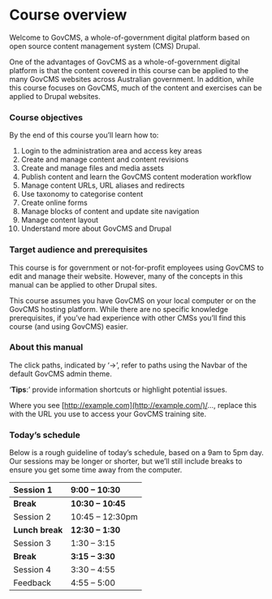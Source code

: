 # Course overview

Welcome to GovCMS, a whole-of-government digital platform based on open source content management system \(CMS\) Drupal.

One of the advantages of GovCMS as a whole-of-government digital platform is that the content covered in this course can be applied to the many GovCMS websites across Australian government. In addition, while this course focuses on GovCMS, much of the content and exercises can be applied to Drupal websites.

### Course objectives

By the end of this course you’ll learn how to:

1. Login to the administration area and access key areas
2. Create and manage content and content revisions
3. Create and manage files and media assets
4. Publish content and learn the GovCMS content moderation workflow
5. Manage content URLs, URL aliases and redirects
6. Use taxonomy to categorise content
7. Create online forms
8. Manage blocks of content and update site navigation
9. Manage content layout
10. Understand more about GovCMS and Drupal

### Target audience and prerequisites

This course is for government or not-for-profit employees using GovCMS to edit and manage their website. However, many of the concepts in this manual can be applied to other Drupal sites.

This course assumes you have GovCMS on your local computer or on the GovCMS hosting platform. While there are no specific knowledge prerequisites, if you’ve had experience with other CMSs you’ll find this course \(and using GovCMS\) easier.

### About this manual

The click paths, indicated by ‘→’, refer to paths using the Navbar of the default GovCMS admin theme.

‘**Tips**:’ provide information shortcuts or highlight potential issues.

Where you see [http://example.com](http://example.com/)/..., replace this with the URL you use to access your GovCMS training site.

### Today’s schedule

Below is a rough guideline of today’s schedule, based on a 9am to 5pm day. Our sessions may be longer or shorter, but we’ll still include breaks to ensure you get some time away from the computer.

| Session 1 | 9:00 – 10:30 |
| :--- | :--- |
| **Break** | **10:30 – 10:45** |
| Session 2 | 10:45 – 12:30pm |
| **Lunch break** | **12:30 – 1:30** |
| Session 3 | 1:30 – 3:15 |
| **Break** | **3:15 – 3:30** |
| Session 4 | 3:30 – 4:55 |
| Feedback | 4:55 – 5:00 |

## 

